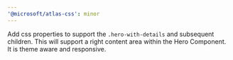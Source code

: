 ```yaml
---
'@microsoft/atlas-css': minor
---
```


Add css properties to support the `.hero-with-details` and subsequent children. This will support a right content area within the Hero Component. It is theme aware and responsive.
